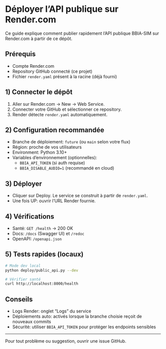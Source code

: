 # Déployer l’API publique sur Render.com

Ce guide explique comment publier rapidement l’API publique BBIA-SIM sur Render.com à partir de ce dépôt.

## Prérequis
- Compte Render.com
- Repository GitHub connecté (ce projet)
- Fichier `render.yaml` présent à la racine (déjà fourni)

## 1) Connecter le dépôt
1. Aller sur Render.com → New → Web Service.
2. Connecter votre GitHub et sélectionner ce repository.
3. Render détecte `render.yaml` automatiquement.

## 2) Configuration recommandée
- Branche de déploiement: `future` (ou `main` selon votre flux)
- Région: proche de vos utilisateurs
- Environment: Python 3.10+
- Variables d’environnement (optionnelles):
  - `BBIA_API_TOKEN` (si auth requise)
  - `BBIA_DISABLE_AUDIO=1` (recommandé en cloud)

## 3) Déployer
- Cliquer sur Deploy. Le service se construit à partir de `render.yaml`.
- Une fois UP: ouvrir l’URL Render fournie.

## 4) Vérifications
- Santé: `GET /health` → 200 OK
- Docs: `/docs` (Swagger UI) et `/redoc`
- OpenAPI: `/openapi.json`

## 5) Tests rapides (locaux)
```bash
# Mode dev local
python deploy/public_api.py --dev

# Vérifier santé
curl http://localhost:8000/health
```

## Conseils
- Logs Render: onglet “Logs” du service
- Déploiements auto: activés lorsque la branche choisie reçoit de nouveaux commits
- Sécurité: utiliser `BBIA_API_TOKEN` pour protéger les endpoints sensibles

---

Pour tout problème ou suggestion, ouvrir une issue GitHub.
